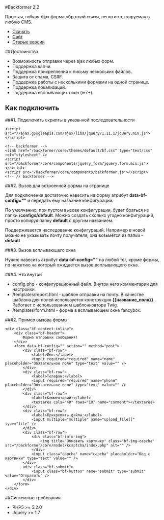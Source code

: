 #Backformer 2.2

Простая, гибкая Ajax форма обратной связи, легко интегрируемая в любую CMS.

* [Скачать](https://github.com/Rugoals/backformer/archive/2.2.0.zip)
* [Сайт](http://rugoals.github.io/backformer)
* [Старые версии](https://github.com/Rugoals/backformer/wiki)

##Достоинства
* Возможность отправки через ajax любых форм.
* Поддержка капчи.
* Поддержка прикрепления к письму нескольких файлов.
* Защита от спама, CSRF.
* Поддержка работы с несколькими формами на одной странице.
* Поддержка локализаций.
* Поддержка всплывающих окон (ie7+).

## Как подключить

###1. Подключить скрипты в указанной последовательности

    <script src="//ajax.googleapis.com/ajax/libs/jquery/1.11.1/jquery.min.js"></script>
    
    <!-- backformer -->
    <link href="/backformer/core/themes/default/bf.css" type="text/css" rel="stylesheet" />
    <script src="/backformer/core/components/jquery_form/jquery.form.min.js"></script> 
    <script src="/backformer/core/components/backformer.js"></script>
    <!-- // backformer -->

###2. Вызов для встроенной формы на странице

Для подключения достаточно навесить на форму атрибут **data-bf-config=""** и передать ему название конфигурации.
 
По умолчанию, при пустом вызове конфигурации, будет браться из папки **/configs/default**. Можно создать сколько угодно конфигураций, просто копируя папку **default** с другим названием.  

Поддерживается наследование конфигураций. Например в новой можно не указывать почту получателя, она возьмётся из папки - **default**.

###3. Вызов всплывающего окна

Нужно навесить атрибут **data-bf-config=""** на любой тег, кроме формы, по нажатию на который ожидается вызов всплывающего окна.

###4. Что внутри

* config.php - конфигурационный файл. Внутри него комментарии для настройки.
* /templates/report.html - шаблон отправки на почту. В качестве шаблона для полей используется конструкция **{{название_поля}}**. Работает с использованием шаблонизатора Twig.
* /templates/form.html - форма в всплывающем окне fancybox.

###2. Пример вызова формы

    <div class="bf-content-inline">
        <div class="bf-header">
            Форма отправки сообщения!
        </div>
        <form data-bf-config="" action="" method="post">
            <div class="bf-row">
                <label>Имя:</label>
                <input required="required" name="name" placeholder="Обязательное поле" type="text" value="" />
            </div>
            <div class="bf-row">
                <label>Телефон:</label>
                <input required="required" name="phone" placeholder="Обязательное поле" type="text" value="" />
            </div>
            <div class="bf-row">
                <label>Комментарий:</label>
                <textarea cols="40" rows="10" name="comment"></textarea>
            </div>
            <div class="bf-row">
                <label>Прикрепить файлы:</label>
                <input multiple="multiple" name="upload_file[]" type="file" />
            </div>
            <div class="bf-row">
                <div class="bf-info-img">
                    <img title="Обновить картинку" class="bf-img-capcha" src="/backformer/core/model/kcaptcha/index.php" alt="" />
                </div>
                <input class="capcha" name="capcha" placeholder="Код с картинки" type="text" value="" />
            </div>
            <div class="bf-submit">
                <input class="bf-button" name="submit" type="submit" value="Отправить" />
            </div>
        </form>
    </div>

##Системные требования

* PHP5 >= 5.2.0
* Jquery >= 1.7


 
 
